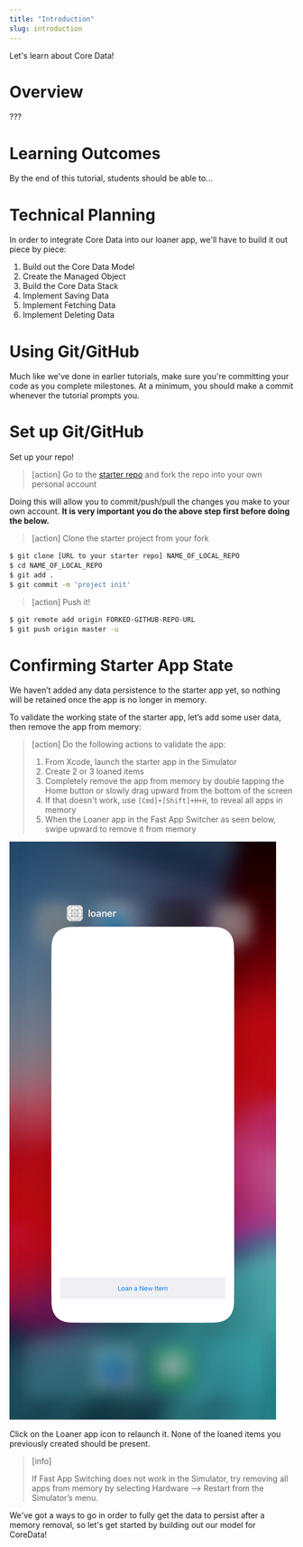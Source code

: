 ```yaml
---
title: "Introduction"
slug: introduction
---
```


Let's learn about Core Data!

# Overview

???

# Learning Outcomes

By the end of this tutorial, students should be able to...

# Technical Planning

In order to integrate Core Data into our loaner app, we'll have to build it out piece by piece:

1. Build out the Core Data Model
1. Create the Managed Object
1. Build the Core Data Stack
1. Implement Saving Data
1. Implement Fetching Data
1. Implement Deleting Data

# Using Git/GitHub

Much like we've done in earlier tutorials, make sure you're committing your code as you complete milestones. At a minimum, you should make a commit whenever the tutorial prompts you.

# Set up Git/GitHub

Set up your repo!

> [action]
> Go to the [starter repo](https://github.com/Make-School-Labs/StarterApp-CoreData-iOS) and fork the repo into your own personal account

Doing this will allow you to commit/push/pull the changes you make to your own account. **It is very important you do the above step first before doing the below.**

> [action]
> Clone the starter project from your fork
>
```bash
$ git clone [URL to your starter repo] NAME_OF_LOCAL_REPO
$ cd NAME_OF_LOCAL_REPO
$ git add .
$ git commit -m 'project init'
```

>[action]
> Push it!
>
```bash
$ git remote add origin FORKED-GITHUB-REPO-URL
$ git push origin master -u
```

# Confirming Starter App State
We haven’t added any data persistence to the starter app yet, so nothing will be retained once the app is no longer in memory.

To validate the working state of the starter app, let’s add some user data, then remove the app from memory:

> [action]
> Do the following actions to validate the app:
>
> 1. From Xcode, launch the starter app in the Simulator
> 1. Create 2 or 3 loaned items
> 1. Completely remove the app from memory by double tapping the Home button or slowly drag upward from the bottom of the screen
> 1. If that doesn't work, use `[Cmd]+[Shift]+H+H`, to reveal all apps in memory
> 1. When the Loaner app in the Fast App Switcher as seen below, swipe upward to remove it from memory

![fast-app-switcher](assets/Fast-App-Switching.png)

Click on the Loaner app icon to relaunch it. None of the loaned items you previously created should be present.

> [info]
>
> If Fast App Switching does not work in the Simulator, try removing all apps from memory by selecting Hardware —> Restart from the Simulator’s menu.

We've got a ways to go in order to fully get the data to persist after a memory removal, so let's get started by building out our model for CoreData!
